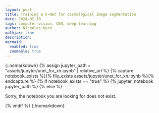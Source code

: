 ```yaml
---
layout: post
title: Training a U-Net for cosmological image segmentation
date: 2024-02-10
tags: computer-vision, CNN, deep-learning
author: Nicholas Kern
mathjax: true
description: 
mermaid:
  enabled: true
  zoomable: true
---
```


<script src="https://cdnjs.cloudflare.com/ajax/libs/mathjax/2.7.0/MathJax.js?config=TeX-AMS-MML_HTMLorMML" type="text/javascript"></script>

{::nomarkdown}
{% assign jupyter_path = "assets/jupyter/unet_for_xh.ipynb" | relative_url %}
{% capture notebook_exists %}{% file_exists assets/jupyter/unet_for_xh.ipynb %}{% endcapture %}
{% if notebook_exists == "true" %}
    {% jupyter_notebook jupyter_path %}
{% else %}
    <p>Sorry, the notebook you are looking for does not exist.</p>
{% endif %}
{:/nomarkdown}
